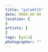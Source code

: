 ```yaml
---
title: "gala#115"
date: 0000-00-00
location: {
}
artists: [
]
tags: [gala]
photographer: ""
---
```


